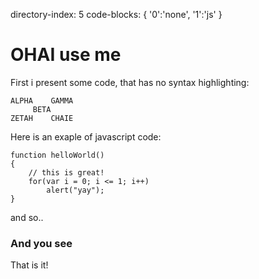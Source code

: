 directory-index: 5
code-blocks: { '0':'none', '1':'js' }

# OHAI use me

First i present some code, that has no syntax highlighting:

    ALPHA    GAMMA
         BETA
    ZETAH    CHAIE

Here is an exaple of javascript code:

    function helloWorld()
    {
        // this is great!
        for(var i = 0; i <= 1; i++)
            alert("yay");
    }

and so..


### And you see

That is it!

